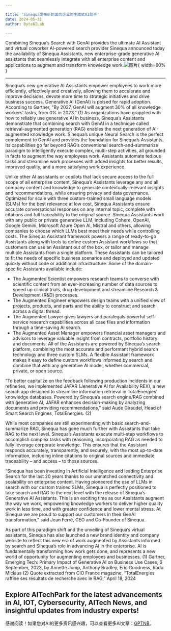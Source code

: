 ```yaml
---

title: 'Sinequa发布新的面向企业的生成式AI助手'
date: 2024-05-31
author: ByteAILab

---
```


Combining Sinequa’s Search with GenAI provides the ultimate AI Assistant and virtual coworker
AI-powered search provider Sinequa announced today the availability of Sinequa Assistants, new enterprise-grade generative AI assistants that seamlessly integrate with all enterprise content and applications to augment and transform knowledge work.![图片](https://ai-techpark.com/wp-content/uploads/2024/05/sinequa-960x540.jpg){ width=60% }

---
 Sinequa’s new generative AI Assistants empower employees to work more efficiently, effectively and creatively, allowing them to accelerate and improve decisions, devote more time to strategic initiatives and drive business success.
Generative AI (GenAI) is poised for rapid adoption. According to Gartner, “By 2027, GenAI will augment 30% of all knowledge workers’ tasks, from 0% in 2023.” (1) As organizations have grappled with how to reliably use generative AI in business, Sinequa’s Assistants demonstrate that combining search with GenAI in a technique called retrieval-augmented generation (RAG) enables the next generation of AI-augmented knowledge work. Sinequa’s unique Neural Search is the perfect complement to GenAI and provides the foundation for Sinequa’s Assistants. Its capabilities go far beyond RAG’s conventional search-and-summarize paradigm to intelligently execute complex, multi-step activities, all grounded in facts to augment the way employees work. Assistants automate tedious tasks and streamline work processes with added insights for better results, improved quality, and a more satisfying work experience.

Unlike other AI assistants or copilots that lack secure access to the full scope of all enterprise content, Sinequa’s Assistants leverage any and all company content and knowledge to generate contextually-relevant insights and recommendations, while ensuring privacy and data governance. Optimized for scale with three custom-trained small language models (SLMs) for the best relevance at low cost, Sinequa Assistants ensure accurate conversational responses on any internal topic, complete with citations and full traceability to the original source.
Sinequa Assistants work with any public or private generative LLM, including Cohere, OpenAI, Google Gemini, Microsoft Azure Open AI, Mistral and others, allowing companies to choose which LLMs best meet their needs while controlling costs. The Sinequa Assistant framework powers a range of ready-to-go Assistants along with tools to define custom Assistant workflows so that customers can use an Assistant out of the box, or tailor and manage multiple Assistants from a single platform. These Assistants can be tailored to fit the needs of specific business scenarios and deployed and updated quickly without code or additional infrastructure. Some of the domain-specific Assistants available include:
- The Augmented Scientist empowers research teams to converse with scientific content from an ever-increasing number of data sources to speed up clinical trials, drug development and streamline Research & Development (R&D) processes.
- The Augmented Engineer empowers design teams with a unified view of projects, products, and parts and the ability to construct and search across a digital thread.
- The Augmented Lawyer gives lawyers and paralegals powerful self-service research capabilities across all case files and information through a time-saving AI search.
- The Augmented Asset Manager empowers financial asset managers and advisors to leverage valuable insight from contracts, portfolio history and documents.
All of the Assistants are powered by Sinequa’s search platform, combining the most accurate and performant hybrid search technology and three custom SLMs. A flexible Assistant framework makes it easy to define custom workflows informed by search and combine that with any generative AI model, whether commercial, private, or open source.

“To better capitalize on the feedback following production incidents in our refineries, we implemented JAFAR (Jenerative AI for Availability REX), a new search app designed to streamline information retrieval in TotalEnergies’ knowledge databases. Powered by Sinequa’s search engine/RAG combined with generative AI, JAFAR enhances decision-making by analyzing documents and providing recommendations,” said Aude Giraudel, Head of Smart Search Engines, TotalEnergies. (2)

While most companies are still experimenting with basic search-and-summarize RAG, Sinequa has gone much further with Assistants that take RAG to the next level. Sinequa’s Assistants execute multi-step workflows to accomplish complex tasks with reasoning, incorporating RAG as needed to fully leverage corporate knowledge. This ensures that the Assistant responds accurately, transparently, and securely, with the most up-to-date information, including inline citations to original sources and immediate traceability – and access – to those sources.

“Sinequa has been investing in Artificial Intelligence and leading Enterprise Search for the last 20 years thanks to our unmatched connectivity and scalability on enterprise content. Having pioneered the use of LLMs in search with our custom trained SLMs, Sinequa is perfectly positioned to take search and RAG to the next level with the release of Sinequa’s Generative AI Assistants. This is an exciting time as our Assistants augment the way we work, empowering knowledge workers to deliver higher quality work in less time, and with greater confidence and lower mental stress. At Sinequa we are proud to support our customers in their GenAI transformation,” said Jean Ferré, CEO and Co-Founder of Sinequa.

As part of this paradigm shift and the unveiling of Sinequa’s virtual assistants, Sinequa has also launched a new brand identity and company website to reflect this new era of work augmented by Assistants informed by search and Sinequa’s role in advancing AI in the enterprise. AI is fundamentally transforming how work gets done, and represents a new world of opportunity for augmenting employees and businesses.
(1) Gartner, Emerging Tech: Primary Impact of Generative AI on Business Use Cases, 6 September, 2023, by Annette Jump, Anthony Bradley, Eric Goodness, Radu Miclaus
(2) Quote extracted from CIO France magazine, “TotalEnergies raffine ses résultats de recherche avec le RAG,” April 18, 2024

Explore AITechPark for the latest advancements in AI, IOT, Cybersecurity, AITech News, and insightful updates from industry experts!
---
感谢阅读！如果您对AI的更多资讯感兴趣，可以查看更多AI文章：[GPTNB](https://gptnb.com)。